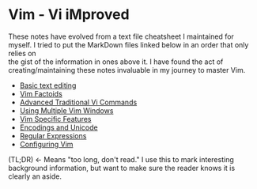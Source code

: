 # Vim - Vi iMproved
These notes have evolved from a text file cheatsheet
I maintained for myself.  I tried to put the MarkDown
files linked below in an order that only relies on  
the gist of the information in ones above it.
I have found the act of creating/maintaining these
notes invaluable in my journey to master Vim.

* [Basic text editing](basicTextEditing.md)
* [Vim Factoids](vimFactoids.md)
* [Advanced Traditional Vi Commands](advTradViCommands.md)
* [Using Multiple Vim Windows](multipleVimWindows.md)
* [Vim Specific Features](vimSpecificFeatures.md)
* [Encodings and Unicode](fileEncodingsAndUnicode.md)
* [Regular Expressions](regExp.md)
* [Configuring Vim](vimrcConfigFile.md)

(TL;DR) <- Means "too long, don't read."  I use this to
mark interesting background information, but want to make
sure the reader knows it is clearly an aside.
